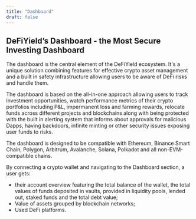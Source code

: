 ```yaml
---
title: "Dashboard"
draft: false
---
```


## DeFiYield’s Dashboard -  the Most Secure Investing Dashboard

The dashboard is the central element of the DeFiYield ecosystem. It's a unique solution combining features for effective crypto asset  management and a built in safety infrastructure allowing users to be aware of DeFi risks and handle them.

The dashboard is based on the all-in-one approach allowing users to track investment opportunities, watch performance metrics of their crypto portfolios including P&L, impermanent loss and farming rewards, relocate funds across different projects and blockchains along with being protected with the built in alerting system that informs about approvals for malicious Dapps, having backdoors, infinite minting or other security issues exposing user funds to risks. 

The dashboard is designed to be compatible with Ethereum, Binance Smart Chain, Polygon, Arbitrum,  Avalanche, Solana, Polkadot and all non-EVM-compatible chains. 
 
By connecting a crypto wallet and navigating to the Dashboard section, a user gets: 
+ their account overview featuring the total balance of the wallet, the total values of funds deposited in vaults, provided in liquidity pools, lended out, staked funds and the total debt value;
+ Value of assets grouped by blockchain networks;
+ Used DeFi platforms. 